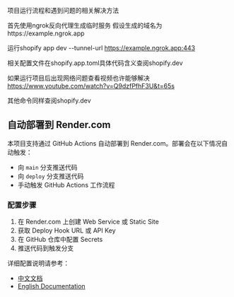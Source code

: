 项目运行流程和遇到问题的相关解决方法

首先使用ngrok反向代理生成临时服务
假设生成的域名为https://example.ngrok.app

运行shopify app dev --tunnel-url https://example.ngrok.app:443

相关配置文件在shopify.app.toml具体代码含义查阅shopify.dev

如果运行项目后出现网络问题查看视频也许能够解决
https://www.youtube.com/watch?v=Q9dzfPfhF3U&t=65s

其他命令同样查阅shopify.dev

## 自动部署到 Render.com

本项目支持通过 GitHub Actions 自动部署到 Render.com。部署会在以下情况自动触发：
- 向 `main` 分支推送代码
- 向 `deploy` 分支推送代码
- 手动触发 GitHub Actions 工作流程

### 配置步骤

1. 在 Render.com 上创建 Web Service 或 Static Site
2. 获取 Deploy Hook URL 或 API Key
3. 在 GitHub 仓库中配置 Secrets
4. 推送代码到触发分支

详细配置说明请参考：
- [中文文档](./docs/render-deployment.md)
- [English Documentation](./docs/render-deployment-en.md)